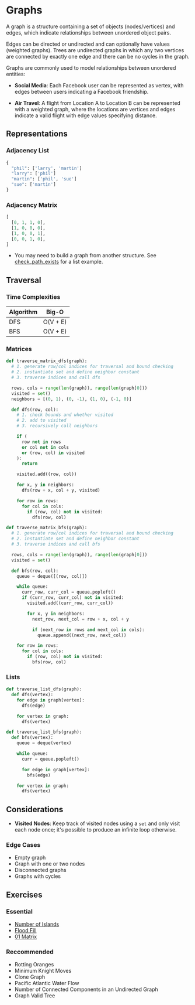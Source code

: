 # Graphs

A graph is a structure containing a set of objects (nodes/vertices) and edges,
which indicate relationships between unordered object pairs.

Edges can be directed or undirected and can optionally have values
(weighted graphs). Trees are undirected graphs in which any two vertices are
connected by exactly one edge and there can be no cycles in the graph.

Graphs are commonly used to model relationships between unordered entities:

- **Social Media**: Each Facebook user can be represented as vertex, with edges
  between users indicating a Facebook friendship.

- **Air Travel**: A flight from Location A to Location B can be represented with
  a weighted graph, where the locations are vertices and edges indicate a valid
  flight with edge values specifying distance.

## Representations

### Adjacency List

```py
{
  "phil": ['larry', 'martin']
  "larry": ['phil']
  "martin": ['phil', 'sue']
  "sue": ['martin']
}
```

### Adjacency Matrix

```py
[
  [0, 1, 1, 0],
  [1, 0, 0, 0],
  [1, 0, 0, 1],
  [0, 0, 1, 0],
]
```

- You may need to build a graph from another structure. See
  [check_path_exists](check_path_exists.py) for a list example.

## Traversal

### Time Complexities

| Algorithm | Big-O    |
| --------- | -------- |
| DFS       | O(V + E) |
| BFS       | O(V + E) |

### Matrices

```py
def traverse_matrix_dfs(graph):
  # 1. generate row/col indices for traversal and bound checking
  # 2. instantiate set and define neighbor constant
  # 3. traverse indices and call dfs

  rows, cols = range(len(graph)), range(len(graph[0]))
  visited = set()
  neighbors = [(0, 1), (0, -1), (1, 0), (-1, 0)]

  def dfs(row, col):
    # 1. check bounds and whether visited
    # 2. add to visited
    # 3. recursively call neighbors

    if (
      row not in rows
      or col not in cols
      or (row, col) in visited
    ):
      return

    visited.add((row, col))

    for x, y in neighbors:
      dfs(row + x, col + y, visited)

    for row in rows:
      for col in cols:
        if (row, col) not in visited:
          dfs(row, col)
```

```py
def traverse_matrix_bfs(graph):
  # 1. generate row/col indices for traversal and bound checking
  # 2. instantiate set and define neighbor constant
  # 3. traverse indices and call bfs

  rows, cols = range(len(graph)), range(len(graph[0]))
  visited = set()

  def bfs(row, col):
    queue = deque([(row, col)])

    while queue:
      curr_row, curr_col = queue.popleft()
      if (curr_row, curr_col) not in visited:
        visited.add((curr_row, curr_col))

        for x, y in neighbors:
          next_row, next_col = row + x, col + y

          if (next_row in rows and next_col in cols):
            queue.append((next_row, next_col))

    for row in rows:
      for col in cols:
        if (row, col) not in visited:
          bfs(row, col)
```

### Lists

```py
def traverse_list_dfs(graph):
  def dfs(vertex):
    for edge in graph[vertex]:
      dfs(edge)

    for vertex in graph:
      dfs(vertex)
```

```py
def traverse_list_bfs(graph):
  def bfs(vertex):
    queue = deque(vertex)

    while queue:
      curr = queue.popleft()

      for edge in graph[vertex]:
        bfs(edge)

    for vertex in graph:
      dfs(vertex)
```

## Considerations

- **Visited Nodes**: Keep track of visited nodes using a `set` and only visit
  each node once; it's possible to produce an infinite loop otherwise.

### Edge Cases

- Empty graph
- Graph with one or two nodes
- Disconnected graphs
- Graphs with cycles

## Exercises

### Essential

- [Number of Islands](number_of_islands.py)
- [Flood Fill](flood_fill.py)
- [01 Matrix](https://leetcode.com/problems/01-matrix/)

### Reccommended

- Rotting Oranges
- Minimum Knight Moves
- Clone Graph
- Pacific Atlantic Water Flow
- Number of Connected Components in an Undirected Graph
- Graph Valid Tree
